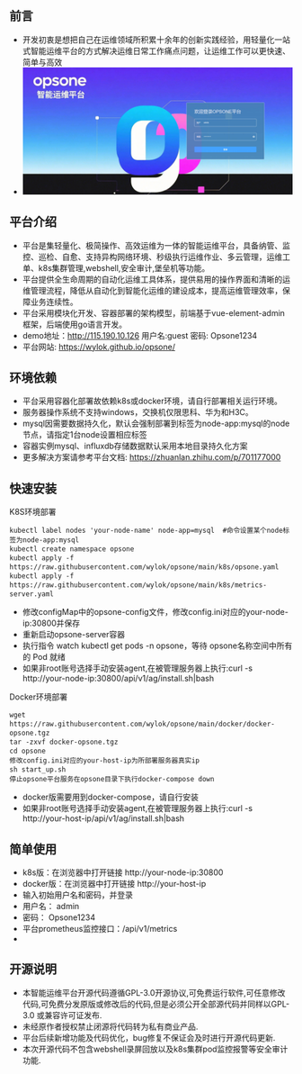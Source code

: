 ## 前言
- 开发初衷是想把自己在运维领域所积累十余年的创新实践经验，用轻量化一站式智能运维平台的方式解决运维日常工作痛点问题，让运维工作可以更快速、简单与高效
- ![image](https://raw.githubusercontent.com/wylok/opsone/main/images/login.jpg)
## 平台介绍
- 平台是集轻量化、极简操作、高效运维为一体的智能运维平台，具备纳管、监控、巡检、自愈、支持异构网络环境、秒级执行运维作业、多云管理，运维工单、k8s集群管理,webshell,安全审计,堡垒机等功能。
- 平台提供全生命周期的自动化运维工具体系，提供易用的操作界面和清晰的运维管理流程，降低从自动化到智能化运维的建设成本，提高运维管理效率，保障业务连续性。
- 平台采用模块化开发、容器部署的架构模型，前端基于vue-element-admin框架，后端使用go语言开发。
- demo地址：http://115.190.10.126  用户名:guest   密码: Opsone1234
- 平台网站: https://wylok.github.io/opsone/

## 环境依赖 
- 平台采用容器化部署故依赖k8s或docker环境，请自行部署相关运行环境。
- 服务器操作系统不支持windows，交换机仅限思科、华为和H3C。
- mysql因需要数据持久化，默认会强制部署到标签为node-app:mysql的node节点，请指定1台node设置相应标签
- 容器实例mysql、influxdb存储数据默认采用本地目录持久化方案
- 更多解决方案请参考平台文档:  https://zhuanlan.zhihu.com/p/701177000
## 快速安装
K8S环境部署
```
kubectl label nodes 'your-node-name' node-app=mysql  #命令设置某个node标签为node-app:mysql
kubectl create namespace opsone
kubectl apply -f https://raw.githubusercontent.com/wylok/opsone/main/k8s/opsone.yaml
kubectl apply -f https://raw.githubusercontent.com/wylok/opsone/main/k8s/metrics-server.yaml
```
- 修改configMap中的opsone-config文件，修改config.ini对应的your-node-ip:30800并保存
- 重新启动opsone-server容器
- 执行指令 watch kubectl get pods -n opsone，等待 opsone名称空间中所有的 Pod 就绪
- 如果非root账号选择手动安装agent,在被管理服务器上执行:curl -s http://your-node-ip:30800/api/v1/ag/install.sh|bash

Docker环境部署
```
wget https://raw.githubusercontent.com/wylok/opsone/main/docker/docker-opsone.tgz
tar -zxvf docker-opsone.tgz
cd opsone
修改config.ini对应的your-host-ip为所部署服务器真实ip
sh start_up.sh
停止opsone平台服务在opsone目录下执行docker-compose down
```
- docker版需要用到docker-compose，请自行安装
- 如果非root账号选择手动安装agent,在被管理服务器上执行:curl -s http://your-host-ip/api/v1/ag/install.sh|bash

## 简单使用
- k8s版：在浏览器中打开链接 http://your-node-ip:30800
- docker版：在浏览器中打开链接 http://your-host-ip
- 输入初始用户名和密码，并登录
- 用户名： admin 
- 密码： Opsone1234
- 平台prometheus监控接口：/api/v1/metrics
- 
## 开源说明
- 本智能运维平台开源代码遵循GPL-3.0开源协议,可免费运行软件,可任意修改代码,可免费分发原版或修改后的代码,但是必须公开全部源代码并同样以GPL-3.0 或兼容许可证发布.
- 未经原作者授权禁止闭源将代码转为私有商业产品.
- 平台后续新增功能及代码优化，bug修复不保证会及时进行开源代码更新.
- 本次开源代码不包含webshell录屏回放以及k8s集群pod监控报警等安全审计功能.

